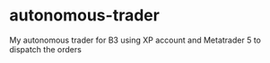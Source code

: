 # autonomous-trader
My autonomous trader for B3 using XP account and Metatrader 5 to dispatch the orders

